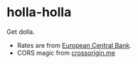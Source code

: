 # holla-holla
Get dolla.

- Rates are from [European Central Bank](http://www.ecb.europa.eu/stats/exchange/eurofxref/html/index.en.html).
- CORS magic from [crossorigin.me](http://crossorigin.me/)
